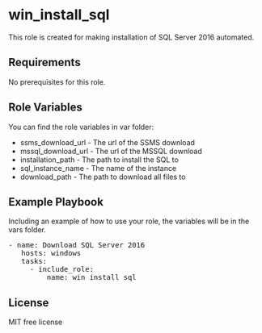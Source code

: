 win_install_sql
=========

This role is created for making installation of SQL Server 2016 automated.

Requirements
------------

No prerequisites for this role.

Role Variables
--------------

You can find the role variables in var folder:
* ssms_download_url - The url of the SSMS download
* mssql_download_url - The url of the MSSQL download
* installation_path - The path to install the SQL to
* sql_instance_name - The name of the instance
* download_path - The path to download all files to


Example Playbook
----------------

Including an example of how to use your role, the variables will be in the vars folder.

<pre>- name: Download SQL Server 2016
   hosts: windows
   tasks:
     - include_role:
         name: win_install_sql</pre>

License
-------

MIT free license

